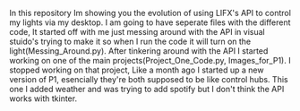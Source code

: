 In this repository Im showing you the evolution of using LIFX's API to control my lights via my desktop. I am going to have seperate files with the different code, It started off with me just messing around with the API in visual stuido's trying to make it so when I run the code it will turn on the light(Messing_Around.py). After tinkering around with the API I started working on one of the main projects(Project_One_Code.py, Images_for_P1). I stopped working on that project, Like a month ago I started up a new version of P1, esencially they're both supposed to be like control hubs. This one I added weather and was trying to add spotify but I don't think the API works with tkinter.